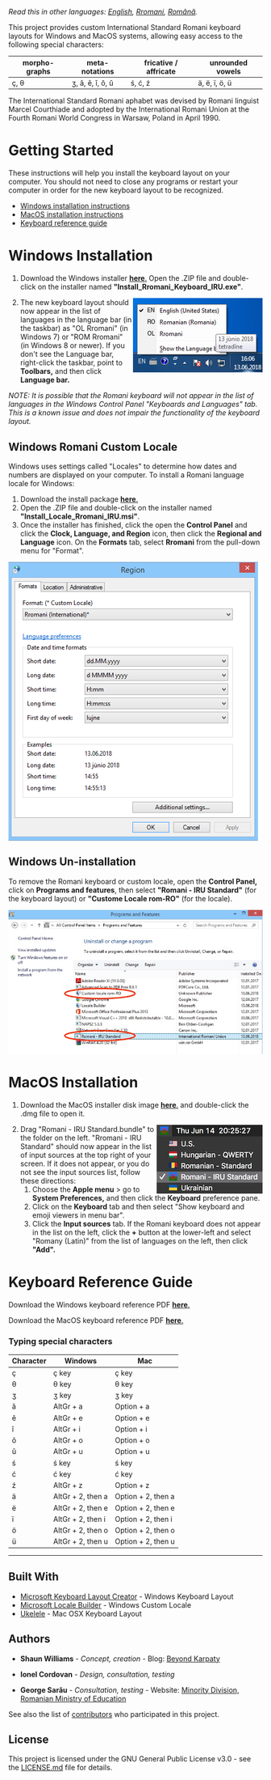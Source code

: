 <!---
<p>
  <img src="images/logo.png" width="100" height="100" align="right" />
</p>
--->
*Read this in other languages: [English](README.md), [Rromani](README.rom.md), [Română](README.ro.md).*

This project provides custom International Standard Romani keyboard layouts for Windows and MacOS systems, allowing easy access to the following special characters: 

| morpho-graphs | meta-notations | fricative / affricate  | unrounded vowels |
|----|----|----|----|
| ç, θ | ʒ, ǎ, ě, ǐ, ǒ, ǔ | ś, ć, ź | ä, ë, ï, ö, ü |

The International Standard Romani aphabet was devised by Romani linguist Marcel Courthiade and adopted by the International Romani Union at the Fourth Romani World Congress in Warsaw, Poland in April 1990.

# Getting Started

These instructions will help you install the keyboard layout on your computer. You should not need to close any programs or restart your computer in order for the new keyboard layout to be recognized.

- [Windows installation instructions](#windows-installation)
- [MacOS installation instructions](#macos-installation)
- [Keyboard reference guide](#keyboard-reference-guide)

# Windows Installation

1. Download the Windows installer [**here**.](Romani_IRU_Windows.zip) Open the .ZIP file and double-click on the installer named **"Install_Rromani_Keyboard_IRU.exe"**.

<p>
  <img src="images/language_bar.png" align="right" />
</p>

2. The new keyboard layout should now appear in the list of languages in the language bar (in the taskbar) as "OL Rromani" (in Windows 7) or "ROM Rromani" (in Windows 8 or newer). If you don't see the Language bar, right-click the taskbar, point to **Toolbars,** and then click **Language bar.**


*NOTE: It is possible that the Romani keyboard will not appear in the list of languages in the Windows Control Panel 
"Keyboards and Languages" tab. This is a known issue and does not impair the functionality of the keyboard layout.*


## Windows Romani Custom Locale
Windows uses settings called "Locales" to determine how dates and numbers are displayed on your computer. To install a Romani language locale for Windows:
1. Download the install package [**here**.](Romani_IRU_Windows.zip) 
2. Open the .ZIP file and double-click on the installer named **"Install_Locale_Rromani_IRU.msi"**. 
3. Once the installer has finished, click the open the **Control Panel** and click the **Clock, Language, and Region** icon, then
click the **Regional and Language** icon. On the **Formats** tab, select **Rromani** from the pull-down menu for "Format".

<p>
  <img src="images/locale.png" align="center" />
</p>

## Windows Un-installation

To remove the Romani keyboard or custom locale, open the **Control Panel,** click on **Programs and features**, then select **"Romani - IRU Standard"** (for the keyboard layout) or **"Custome Locale rom-RO"** (for the locale).

<p>
  <img src="images/uninstall.jpg" align="center" />
</p>





# MacOS Installation
1. Download the MacOS installer disk image [**here**.](Romani_IRU_Mac.dmg) and double-click the .dmg file to open it.

<p>
  <img src="images/macos_input.png" align="right" />
</p>

2. Drag "Romani - IRU Standard.bundle" to the folder on the left. "Rromani - IRU Standard" should now appear in the list of input sources at the top right of your screen. If it does not appear, or you do not see the input sources list, follow these directions:
   1. Choose the **Apple menu** > go to **System Preferences,** and then click the **Keyboard** preference pane.
   2. Click on the **Keyboard** tab and then select "Show keyboard and emoji viewers in menu bar".
   3. Click the **Input sources** tab. If the Romani keyboard does not appear in the list on the left, click the **+** button at the lower-left and select "Romany (Latin)" from the list of languages on the left, then click **"Add".**



# Keyboard Reference Guide

Download the Windows keyboard reference PDF [**here**.](romani-keyboard-win.pdf) 

Download the MacOS keyboard reference PDF [**here**.](romani-keyboard-mac.pdf) 

### Typing special characters
| Character | Windows | Mac  |
|----|----|----|
| ç | ç key | ç key |
| θ | θ key | θ key |
| ʒ | ʒ key | ʒ key |
| ǎ | AltGr + a | Option + a |
| ě | AltGr + e | Option + e |
| ǐ | AltGr + i | Option + i |
| ǒ | AltGr + o | Option + o |
| ǔ | AltGr + u | Option + u |
| ś | ś key | ś key |
| ć | ć key | ć key | 
| ź | AltGr + z | Option + z |
| ä | AltGr + 2, then a | Option + 2, then a |
| ë | AltGr + 2, then e | Option + 2, then e |
| ï | AltGr + 2, then i | Option + 2, then i |
| ö | AltGr + 2, then o | Option + 2, then o |
| ü | AltGr + 2, then u | Option + 2, then u |



**************
## Built With

* [Microsoft Keyboard Layout Creator](https://www.microsoft.com/en-us/download/details.aspx?id=22339) - Windows Keyboard Layout
* [Microsoft Locale Builder](https://www.microsoft.com/en-us/download/details.aspx?id=41158) - Windows Custom Locale
* [Ukelele](http://scripts.sil.org/cms/scripts/page.php?site_id=nrsi&id=ukelele) - Mac OSX Keyboard Layout

## Authors

* **Shaun Williams** - *Concept, creation* - Blog: [Beyond Karpaty](https://www.mutiny.net)

* **Ionel Cordovan** - *Design, consultation, testing*

* **George Sarău** - *Consultation, testing* - Website: [Minority Division, Romanian Ministry of Education](https://www.edu.ro/echipa%20minoritati)

See also the list of [contributors](https://github.com/your/project/contributors) who participated in this project.

## License

This project is licensed under the GNU General Public License v3.0 - see the [LICENSE.md](LICENSE.md) file for details.
